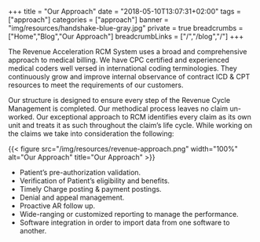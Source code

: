 +++
title = "Our Approach"
date = "2018-05-10T13:07:31+02:00"
tags = ["approach"]
categories = ["approach"]
banner = "img/resources/handshake-blue-gray.jpg"
private = true
breadcrumbs = ["Home","Blog","Our Approach"]
breadcrumbLinks = ["/","/blog","/"]
+++

The Revenue Acceleration RCM System uses a broad and comprehensive approach to medical billing. We have CPC certified and experienced medical coders well versed in international coding terminologies. They continuously grow and improve internal observance of contract ICD & CPT resources to meet the requirements of our customers. 

Our structure is designed to ensure every step of the Revenue Cycle Management is completed. Our methodical process leaves no claim un-worked. Our exceptional approach to RCM identifies every claim as its own unit and treats it as such throughout the claim’s life cycle. While working on the claims we take into consideration the following:

{{< figure src="/img/resources/revenue-approach.png" width="100%" alt="Our Approach" title="Our Approach" >}}

* Patient’s pre-authorization validation.
* Verification of Patient’s eligibility and benefits.
* Timely Charge posting & payment postings.
* Denial and appeal management.
* Proactive AR follow up.
* Wide-ranging or customized reporting to manage the performance.
* Software integration in order to import data from one software to another.